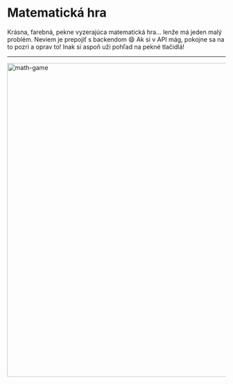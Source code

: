 #  Matematická hra 

Krásna, farebná, pekne vyzerajúca matematická hra... lenže má jeden malý problém.
Neviem je prepojiť s backendom 😄
Ak si v API mág, pokojne sa na to pozri a oprav to!
Inak si aspoň uži pohľad na pekné tlačidlá!

---

<img width="723" alt="math-game" src="https://github.com/user-attachments/assets/531e1a06-1d24-4dd1-bdc5-2c7b69b3b9d7" />
